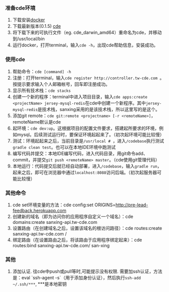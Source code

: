 ### 准备cde环境
1. 下载安装[docker](https://www.docker.com/products/docker#mac)
1. 下载最新版本(0.1.5) [cde](https://github.com/tw-cde/cde-client-binary/releases)
2. 将下载下来的可执行文件（eg. cde\_darwin\_amd64）重命名为cde，并移动到/usr/local/bin
3. 运行docker，打开terminal，输入`cde -h`，出现cde帮助信息，安装成功。

### 使用cde
1. 帮助命令：`cde [command] -h`
1. 注册：打开terminal，输入`cde register http://controller.tw-cde.com `。按提示要求输入个人邮箱帐号，回车即注册成功。
2. 显示所有技术栈：`cde stacks`
3. 创建一个新的程序：terminal中进入项目目录，输入`cde apps:create <projectName> jersey-mysql-redis`在cde中创建一个新程序。其中`jersey-mysql-redis`是技术栈，sanxing采用的是该技术栈，所以这里写的是这个。
4. 添加git remote：`cde git:remote <projectname> [-r <remoteName>]`，remoteName默认是cde
4. 起环境：`cde dev:up`。这根据项目的配置文件要求，搭建起所要求的环境，例如mysql。后续测试运行时，要保证环境起起来了。（初次起环境可能比较慢）
5. 测试：环境起起来之后，当前目录是`/usr/local # `，进入`/codebase`执行测试`gradle clean test`。也可以在本地IDE环境中跑测试
6. 编写代码并提交：本地IDE编写代码，进入代码目录，用git命令add、commit，并提交`git push <remoteName> master`。（cde使用git管理代码）
7. 本地运行：代码提交后就已经自动部署，进入`/codebase`，输入`gradle run`，起来之后，即可在浏览器中通过`localhost:8088`访问后端。（初次起服务器可能比较慢）

### 其他命令
1. cde set环境变量的方法：cde config:set ORIGINS=http://pre-lead-feedback.herokuapp.com
2. 创建新的域名（即为访问你的应用程序自定义一个域名）：cde domains:create sanxing-api.tw-cde.com
3. 设置路由（在创建域名之后，设置该域名的根访问路径）：cde routes:create sanxing-api.tw-cde.com /
4. 绑定路由（在设置路由之后，将该路由于应用程序绑定起来）：cde routes:bind sanxing-api.tw-cde.com/ san-xing

### 其他
1. 添加认证. 往cde中push或pull等时,可能提示没有权限. 需要加ssh认证，方法是：eval \`ssh-agent -s\`（用于添加身份认证），然后执行`ssh-add ~/.ssh/***`, ***是本地密钥